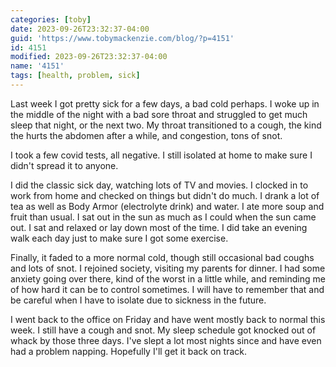 ```yaml
---
categories: [toby]
date: 2023-09-26T23:32:37-04:00
guid: 'https://www.tobymackenzie.com/blog/?p=4151'
id: 4151
modified: 2023-09-26T23:32:37-04:00
name: '4151'
tags: [health, problem, sick]
---
```


Last week I got pretty sick for a few days, a bad cold perhaps.<!--more-->  I woke up in the middle of the night with a bad sore throat and struggled to get much sleep that night, or the next two.  My throat transitioned to a cough, the kind the hurts the abdomen after a while, and congestion, tons of snot.

I took a few covid tests, all negative.  I still isolated at home to make sure I didn't spread it to anyone.

I did the classic sick day, watching lots of TV and movies.  I clocked in to work from home and checked on things but didn't do much.  I drank a lot of tea as well as Body Armor (electrolyte drink) and water.  I ate more soup and fruit than usual.  I sat out in the sun as much as I could when the sun came out.  I sat and relaxed or lay down most of the time.  I did take an evening walk each day just to make sure I got some exercise.

Finally, it faded to a more normal cold, though still occasional bad coughs and lots of snot.  I rejoined society, visiting my parents for dinner.  I had some anxiety going over there, kind of the worst in a little while, and reminding me of how hard it can be to control sometimes.  I will have to remember that and be careful when I have to isolate due to sickness in the future.

I went back to the office on Friday and have went mostly back to normal this week.  I still have a cough and snot.  My sleep schedule got knocked out of whack by those three days.  I've slept a lot most nights since and have even had a problem napping.  Hopefully I'll get it back on track.
